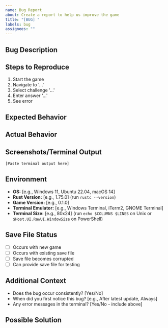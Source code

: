 ```yaml
---
name: Bug Report
about: Create a report to help us improve the game
title: "[BUG] "
labels: bug
assignees: ""
---
```


## Bug Description

<!-- A clear and concise description of what the bug is -->

## Steps to Reproduce

<!-- Steps to reproduce the behavior -->

1. Start the game
2. Navigate to '...'
3. Select challenge '...'
4. Enter answer '...'
5. See error

## Expected Behavior

<!-- A clear and concise description of what you expected to happen -->

## Actual Behavior

<!-- What actually happened -->

## Screenshots/Terminal Output

<!-- If applicable, add screenshots or terminal output to help explain your problem -->

```
[Paste terminal output here]
```

## Environment

<!-- Please complete the following information -->

-   **OS:** [e.g., Windows 11, Ubuntu 22.04, macOS 14]
-   **Rust Version:** [e.g., 1.75.0] (run `rustc --version`)
-   **Game Version:** [e.g., 0.1.0]
-   **Terminal Emulator:** [e.g., Windows Terminal, iTerm2, GNOME Terminal]
-   **Terminal Size:** [e.g., 80x24] (run `echo $COLUMNS $LINES` on Unix or `$Host.UI.RawUI.WindowSize` on PowerShell)

## Save File Status

<!-- If relevant to the bug -->

-   [ ] Occurs with new game
-   [ ] Occurs with existing save file
-   [ ] Save file becomes corrupted
-   [ ] Can provide save file for testing

## Additional Context

<!-- Add any other context about the problem here -->

-   Does the bug occur consistently? [Yes/No]
-   When did you first notice this bug? [e.g., After latest update, Always]
-   Any error messages in the terminal? [Yes/No - include above]

## Possible Solution

<!-- If you have ideas on how to fix it, suggest them here -->
